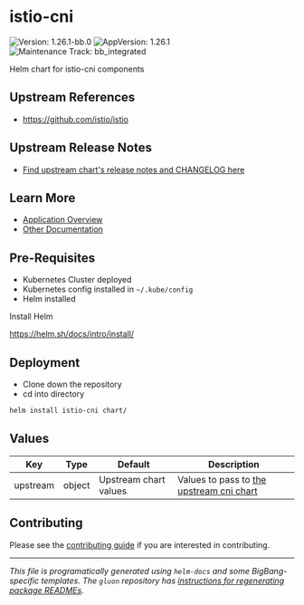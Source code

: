 <!-- Warning: Do not manually edit this file. See notes on gluon + helm-docs at the end of this file for more information. -->
# istio-cni

![Version: 1.26.1-bb.0](https://img.shields.io/badge/Version-1.26.1--bb.0-informational?style=flat-square) ![AppVersion: 1.26.1](https://img.shields.io/badge/AppVersion-1.26.1-informational?style=flat-square) ![Maintenance Track: bb_integrated](https://img.shields.io/badge/Maintenance_Track-bb_integrated-green?style=flat-square)

Helm chart for istio-cni components

## Upstream References

- <https://github.com/istio/istio>

## Upstream Release Notes

- [Find upstream chart's release notes and CHANGELOG here](https://istio.io/latest/news/releases)

## Learn More

- [Application Overview](docs/overview.md)
- [Other Documentation](docs/)

## Pre-Requisites

- Kubernetes Cluster deployed
- Kubernetes config installed in `~/.kube/config`
- Helm installed

Install Helm

https://helm.sh/docs/intro/install/

## Deployment

- Clone down the repository
- cd into directory

```bash
helm install istio-cni chart/
```

## Values

| Key | Type | Default | Description |
|-----|------|---------|-------------|
| upstream | object | Upstream chart values | Values to pass to [the upstream cni chart](https://github.com/istio/istio/blob/master/manifests/charts/istio-cni/values.yaml) |

## Contributing

Please see the [contributing guide](./CONTRIBUTING.md) if you are interested in contributing.

---

_This file is programatically generated using `helm-docs` and some BigBang-specific templates. The `gluon` repository has [instructions for regenerating package READMEs](https://repo1.dso.mil/big-bang/product/packages/gluon/-/blob/master/docs/bb-package-readme.md)._

